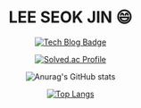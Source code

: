 <div align="center">

# LEE SEOK JIN 😄

[![Tech Blog Badge](http://img.shields.io/badge/-Tech%20blog-black?style=flat-square&logo=Tistory&link=https://seokjin2.tistory.com/)](https://seokjin2.tistory.com/)

[![Solved.ac Profile](http://mazassumnida.wtf/api/v2/generate_badge?boj=seokjin0706)](https://solved.ac/seokjin0706/)

![Anurag's GitHub stats](https://github-readme-stats.vercel.app/api?username=seokjin0706&show_icons=true&theme=tokyonight)

[![Top Langs](https://github-readme-stats.vercel.app/api/top-langs/?username=seokjin0706&layout=compact)](https://github.com/anuraghazra/github-readme-stats)

</div>





<!--
**seokjin0706/seokjin0706** is a ✨ _special_ ✨ repository because its `README.md` (this file) appears on your GitHub profile.

Here are some ideas to get you started:

- 🔭 I’m currently working on ...
- 🌱 I’m currently learning ...
- 👯 I’m looking to collaborate on ...
- 🤔 I’m looking for help with ...
- 💬 Ask me about ...
- 📫 How to reach me: ...
- 😄 Pronouns: ...
- ⚡ Fun fact: ...
-->
